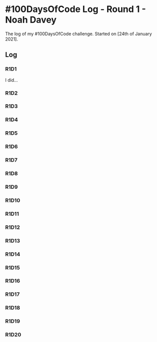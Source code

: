 # #100DaysOfCode Log - Round 1 - Noah Davey

The log of my #100DaysOfCode challenge. Started on [24th of January 2021].

## Log

### R1D1 
I did...

### R1D2
### R1D3
### R1D4
### R1D5
### R1D6
### R1D7
### R1D8
### R1D9
### R1D10
### R1D11
### R1D12
### R1D13
### R1D14
### R1D15
### R1D16
### R1D17 
### R1D18
### R1D19
### R1D20